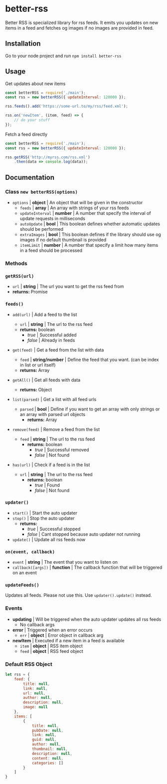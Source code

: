 # better-rss
Better RSS is specialized library for rss feeds. It emits you updates on new items in a feed and fetches og images if no images are provided in feed.

## Installation
Go to your node project and run 
`npm install better-rss`

## Usage
Get updates about new items
```javascript
const betterRSS = require('./main');
const rss = new betterRSS({ updateInterval: 120000 });

rss.feeds().add('https://some-url.to/my/rss/feed.xml');

rss.on('newItem', (item, feed) => {
    // do your stuff
});
```
Fetch a feed directly
```javascript
const betterRSS = require('./main');
const rss = new betterRSS({ updateInterval: 120000 });

rss.getRSS('http://myrss.com/rss.xml')
    .then(data => console.log(data));
```

## Documentation

### Class `new betterRSS(options)`
- `options` | **object** | An object that will be given in the constructor
    - `feeds` | **array** | An array with strings of your rss feeds
    - `updateInterval` | **number** | A number that specify the interval of update requests in milliseconds
    - `autoUpdate` | **bool** | This boolean defines whether automatic updates should be performed
    - `extraImages` | **bool** | This boolean defines if the library should use og images if no default thumbnail is provided
    - `itemLimit` | **number** | A number that specify a limit how many items in a feed should be processed
### Methods

### `getRSS(url)`
- `url` | **string** | The url you want to get the rss feed from
- **returns:** Promise

### `feeds()`
- `add(url)` | Add a feed to the list
    - `url` | **string** | The url to the rss feed
    - **returns:** boolean
        - *true* | Successful added
        - *false* | Already in feeds
        
- `get(feed)` | Get a feed from the list with data
    - `feed` | **string/number** | Define the feed that you want. (can be index in list or url itself)
    - **returns:** Array
    
- `getAll()` | Get all feeds with data
    - **returns:** Object
    
- `list(parsed)` | Get a list with all feed urls
    - `parsed` | **bool** | Define if you want to get an array with only strings or an array with parsed url objects
        - **returns:** Array
        
- `remove(feed)` | Remove a feed from the list
    - `feed` | **string** | The url to the rss feed
        - **returns:** boolean
            - *true* | Successful removed
            - *false* | Not found
- `has(url)` | Check if a feed is in the list
    - `url` | **string** | The url to the rss feed
        - **returns:** boolean
            - *true* | Found
            - *false* | Not found
    
### `updater()`
- `start()` | Start the auto updater
- `stop()` | Stop the auto updater
    - **returns:**
        - *true* | Successful stopped
        - *false* | Cant stopped because auto updater not running
- `update()` | Update all rss feeds now

### `on(event, callback)`
- `event` | **string** | The event that you want to listen on
- `callback([args])` | **function** | The callback function that will be triggered on an event

### `updateFeeds()`
Updates all feeds. Please not use this. Use `updater().update()` instead.

### Events
- **updating** | Will be triggered when the auto updater updates all rss feeds
    - No callback args
- **error** | Triggered when an error occurs
    - `err` | **object** | Error object in callback arg
- **newItem** | Executed if a new item in a feed is available
    - `item` | **object** | RSS item object
    - `feed` | **object** | RSS feed object
    
### Default RSS Object
```javascript
let rss = {
    feed: {
        title: null,
        link: null,
        url: null,
        author: null,
        description: null,
        image: null
    },
    items: [
        {
            title: null,
            pubDate: null,
            link: null,
            guid: null,
            author: null,
            thumbnail: null,
            description: null,
            content: null,
            categories: []
        }
    ]
}
```